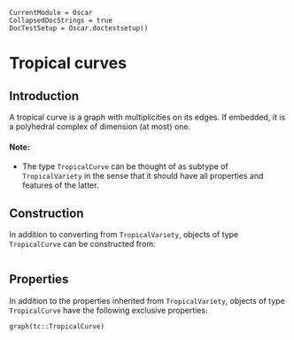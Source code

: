 ```@meta
CurrentModule = Oscar
CollapsedDocStrings = true
DocTestSetup = Oscar.doctestsetup()
```

# Tropical curves

## Introduction
A tropical curve is a graph with multiplicities on its edges.  If embedded, it is a polyhedral complex of dimension (at most) one.

#### Note:
- The type `TropicalCurve` can be thought of as subtype of `TropicalVariety` in the sense that it should have all properties and features of the latter.

## Construction
In addition to converting from `TropicalVariety`, objects of type `TropicalCurve` can be constructed from:
```@docs
```

## Properties
In addition to the properties inherited from `TropicalVariety`, objects of type `TropicalCurve` have the following exclusive properties:
```@docs
graph(tc::TropicalCurve)
```
